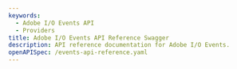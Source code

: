 ```yaml
---
keywords:
  - Adobe I/O Events API
  - Providers
title: Adobe I/O Events API Reference Swagger
description: API reference documentation for Adobe I/O Events. 
openAPISpec: /events-api-reference.yaml
--- 
```



